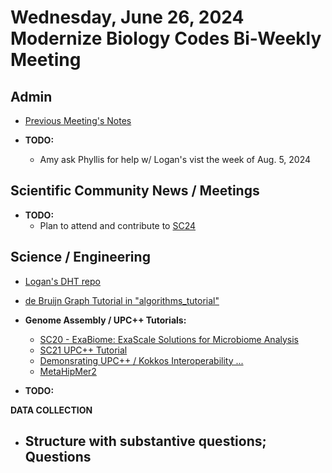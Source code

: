 # Wednesday, June 26, 2024 Modernize Biology Codes Bi-Weekly Meeting

## Admin

- [Previous Meeting's Notes](https://github.com/ajpowelsnl/bio-proxy-apps/blob/main/meeting_notes/2024/2024-05-08.md)

- **TODO:**
  - Amy ask Phyllis for help w/ Logan's vist the week of Aug. 5, 2024


## Scientific Community News / Meetings


- **TODO:**
  - Plan to attend and contribute to [SC24](https://sc24.supercomputing.org/)

## Science / Engineering


- [Logan's DHT repo](https://github.com/LoganWilliams1/DHT.git/)
- [de Bruijn Graph Tutorial in "algorithms_tutorial"](https://github.com/ajpowelsnl/bio-proxy-apps/tree/main)

- **Genome Assembly / UPC++ Tutorials:**
  - [SC20 - ExaBiome: ExaScale Solutions for Microbiome Analysis](https://www.youtube.com/watch?v=KSCMB0DHxKA)
  - [SC21 UPC++ Tutorial](https://www.youtube.com/watch?v=ROkvYRjCW_M)
  - [Demonsrating UPC++ / Kokkos Interoperability ...](https://www.youtube.com/watch?v=x4Q9FrAjBkE)
  - [MetaHipMer2](https://www.youtube.com/watch?v=QGjNj1q76AY)


- **TODO:**

**DATA COLLECTION**
- Structure with substantive questions;
**Questions**
  -
